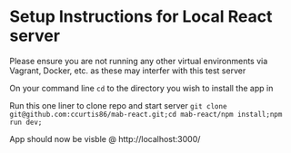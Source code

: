 # Setup Instructions for Local React server

Please ensure you are not running any other virtual environments via Vagrant, Docker, etc. as these may interfer with this test server

On your command line `cd` to the directory you wish to install the app in

Run this one liner to clone repo and start server
`git clone git@github.com:ccurtis86/mab-react.git;cd mab-react/npm install;npm run dev;`

App should now be visble @ http://localhost:3000/
